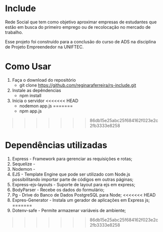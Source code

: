 # Include
Rede Social que tem como objetivo aproximar empresas de estudantes que estão em busca do primeiro emprego ou de recolocação no mercado de trabalho.

Esse projeto foi construído para a conclusão do curso de ADS na disciplina de Projeto Empreendedor na UNIFTEC.

# Como Usar
1. Faça o download do repositório
    - git clone https://github.com/reginaraferreira/rs-include.git
2. Instale as depêndencias
    - npm install
3. Inicia o servidor
<<<<<<< HEAD
    - nodemon app.js
=======
    - npm app.js
>>>>>>> 86db15e25abc25f684162f023e2c2fb3333e8258

# Dependências utilizadas
1. Express - Framework para gerenciar as requisições e rotas; 
2. Sequelize - 
3. Nodemon - 
4. EJS - Template Engine que pode ser utilizado com Node.js possibilitando importar parte de códigos em outras páginas;
5. Express-ejs-layouts - Suporte de layout para ejs em express;
6. BodyParser - Recebe os dados do formulário;
7. Pg - Drive do Banco de Dados PostgreSQL para Node;
<<<<<<< HEAD
8. Expres-Generator - Instala um gerador de aplicações em Express js;
=======
8. Dotenv-safe - Permite armazenar variáveis de ambiente;
>>>>>>> 86db15e25abc25f684162f023e2c2fb3333e8258
